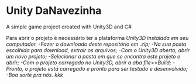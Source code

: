 # Unity DaNavezinha
A simple game project created with Unity3D and C#

Para abrir o projeto é necessário ter a plataforma <i>Unity3D<i/> instalada em seu computador.
-Fazer o downloado deste repositório em .zip;
-Na sua pasta escolhida para download, extrair os arquivos;
-Com o <i>Unity3D<i/> aberto, abrir um novo projeto;
-Selecionar a pasta em que se encontra este projeto e abrir;
-Com o projeto carregado no <i>Unity3D<i/>, abrir a aba file>>Build;
-Pronto, o projeto está carregado e pronto para ser testado e desenvolvido;
-Boa sorte pra nós. kkk
